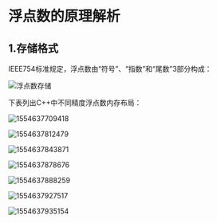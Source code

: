 # 浮点数的原理解析

## 1.存储格式

IEEE754标准规定，浮点数由“符号”、“指数”和“尾数”3部分构成：

![浮点数存储](F:\Code\github\assets\201807161034570)

下表列出C++中不同精度浮点数内存布局：

![1554637709418](F:\Code\github\assets\1554637709418.png)

![1554637812479](F:\Code\github\assets\1554637812479.png)

![1554637843871](F:\Code\github\assets\1554637843871.png)

![1554637878676](F:\Code\github\assets\1554637878676.png)

![1554637888259](F:\Code\github\assets\1554637888259.png)

![1554637927517](F:\Code\github\assets\1554637927517.png)

![1554637935154](F:\Code\github\assets\1554637935154.png)

